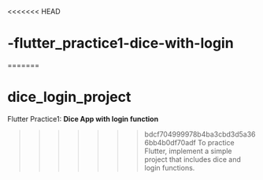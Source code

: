 <<<<<<< HEAD
# -flutter_practice1-dice-with-login
=======
# dice_login_project
Flutter Practice1: **Dice App with login function**

>>>>>>> bdcf704999978b4ba3cbd3d5a366bb4b0df70adf
To practice Flutter, implement a simple project that includes dice and login functions.
